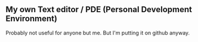 ## My own Text editor / PDE (Personal Development Environment)
Probably not useful for anyone but me. But I'm putting it on github anyway.